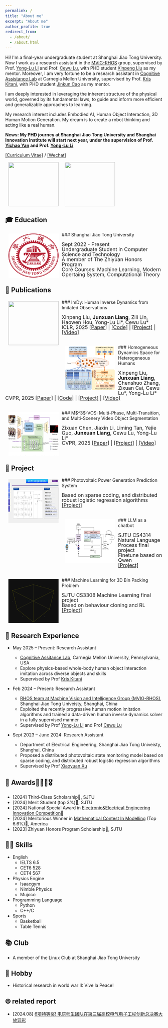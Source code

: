 ```yaml
---
permalink: /
title: "About me"
excerpt: "About me"
author_profile: true
redirect_from: 
  - /about/
  - /about.html
---
```


Hi! I'm a final-year undergraduate student at Shanghai Jiao Tong University. Now I work as a research assistant in the [MVIG-RHOS](https://mvig-rhos.com/) group, supervised by Prof. [Yong-Lu Li](https://dirtyharrylyl.github.io/) and Prof. [Cewu Lu](https://www.mvig.org/), with PHD student [Xinpeng Liu](https://foruck.github.io/) as my mentor. Moreover, I am very fortune to be a research assistant in [Cognitive Assistance Lab](https://www.cs.cmu.edu/~NavCog/) at Carnegia Mellon University, supervised by Prof. [Kris Kitani](https://kriskitani.github.io/), with PHD student [Jinkun Cao](https://www.jinkuncao.com/) as my mentor.

I am deeply interested in leveraging the inherent structure of the physical world, governed by its fundamental laws, to guide and inform more efficient and generalizable approaches to learning.

My research interest includes Embodied AI, Human Object Interaction, 3D Human Motion Generation. My dream is to create a robot thinking and acting like a real human.

**News: My PHD journey at Shanghai Jiao Tong University and Shanghai Innovation Institute will start next year, under the supervision of Prof. [Yichao Yan](https://daodaofr.github.io/) and Prof. [Yong-Lu Li](https://dirtyharrylyl.github.io/)**


<!-- [Email](whitefork@sjtu.edu.cn) / [Github](https://github.com/hitefork)  -->

[[Curriculum Vitae]](../files/RenderCV.pdf) / [[Wechat]](../images/wechat.png)


<div style="display: flex; gap: 20px; margin:5px 10px">
    <img src="../files/orig.gif" width="160" height="140">
    <img src="../files/mdm.gif" width="160" height="140">
</div>



🎓 Education
------
<img style="float: left; margin:5px 10px" src="../images/logo.png" width="160" height="140">
### Shanghai Jiao Tong University
<p style="line-height:1.0">
<font size="3">
Sept 2022 - Present<br />
Undergraduate Student in Computer Science and Technology<br />
A member of The Zhiyuan Honors Program<br />
Core Courses: Machine Learning, Modern Opertaing System, Computational Theory<br />
</font>
</p>


📜 Publications
------
<img style="float: left; margin:5px 10px" src="../files/walking.gif" width="160" height="140">
### ImDy: Human Inverse Dynamics from Imitated Observations
<p style="line-height:1.0">
<font size="3">
Xinpeng Liu, <strong>Junxuan Liang</strong>, Zili Lin, Haowen Hou, Yong-Lu Li*, Cewu Lu*<br />
ICLR, 2025
<a href="https://arxiv.org/abs/2410.17610">[Paper]</a> | 
<a href="https://github.com/Foruck/ImDy">[Code]</a> |
<a href="https://foruck.github.io/ImDy/">[Project]</a> |
<a href="https://www.youtube.com/watch?v=qDL8V2evAQQ">[Video]</a>
<br />
</font>
</p>
<br />

<img style="float: left; margin:5px 10px" src="../images/hdys.png" width="160" height="140">
### Homogeneous Dynamics Space for Heterogeneous Humans
<p style="line-height:1.0">
<font size="3">
Xinpeng Liu, <strong>Junxuan Liang</strong>, Chenshuo Zhang, Zixuan Cai, Cewu Lu*, Yong-Lu Li*<br />
CVPR, 2025
<a href="https://arxiv.org/abs/2412.06146">[Paper]</a> | 
<a href="https://github.com/Foruck/HDyS">[Code]</a> |
<a href="https://foruck.github.io/HDyS/">[Project]</a> |
<a href="https://www.youtube.com/watch?v=Gq1tVjgELBU">[Video]</a>
<br />
</font>
</p>
<br />

<img style="float: left; margin:5px 10px" src="../images/VOS.png" width="160" height="140">
### M$^3$-VOS: Multi-Phase, Multi-Transition, and Multi-Scenery Video Object Segmentation
<p style="line-height:1.0">
<font size="3">
Zixuan Chen, Jiaxin Li, Liming Tan, Yejie Guo, <strong>Junxuan Liang</strong>, Cewu Lu, Yong-Lu Li* <br />
CVPR, 2025
<a href="https://arxiv.org/abs/2412.13803">[Paper]</a> | 
<a href="https://zixuan-chen.github.io/M-cube-VOS.github.io/">[Project]</a> |
<a href="https://www.youtube.com/watch?v=K3M0QgKVQSI">[Video]</a>
<br />
</font>
</p>
<br />

📝 Project
------
<img style="float: left; margin:5px 10px" src="../images/powersystem.png" width="160" height="140">
### Photovoltaic Power Generation Prediction System
<p style="line-height:1.0">
<font size="3">
Based on sparse coding, and distributed robust logistic regression algorithms<br />
<a href="https://github.com/hitefork/Photovoltaic-Power-Generation-Prediction-System">[Project]</a> 
<br />
</font>
</p>
<br />

<img style="float: left; margin:5px 10px" src="../images/nlp2024.png" width="160" height="140">
### LLM as a chatbot
<p style="line-height:1.0">
<font size="3">
SJTU CS4314 Natural Language Process final project<br />
Finetune based on Qwen<br />
<a href="https://github.com/hitefork/nlp_2024">[Project]</a> 
<br />
</font>
</p>
<br />



<img style="float: left; margin:5px 10px" src="../images/boxpacking.gif" width="160" height="140">
### Machine Learning for 3D Bin Packing Problem
<p style="line-height:1.0">
<font size="3">
SJTU CS3308 Machine Learning final project<br />
Based on behaviour cloning and RL<br />
<a href="https://github.com/hitefork/ML-proj-BPP">[Project]</a> 
<br />
</font>
</p>
<br />

💼 Research Experience
------
* May 2025 – Present: Research Assistant
  * [Cognitive Assitance Lab](https://www.cs.cmu.edu/~NavCog/), Carnegia Mellon University, Pennsylvania, USA
  * Explore physics-based whole-body human object interaction imitation across diverse objects and skills
  * Supervised by Prof [Kris Kitani](https://kriskitani.github.io/)

* Feb 2024 – Present: Research Assistant
  * [RHOS team at Machine Vision and Intelligence Group (MVIG-RHOS)](https://mvig-rhos.com/), Shanghai Jiao Tong Univeisty, Shanghai, China
  * Exploited the recently progressive human motion imitation algorithms and trained a data-driven human inverse dynamics solver in a fully supervised manner
  * Supervised by Prof [Yong-Lu Li](https://dirtyharrylyl.github.io/) and Prof [Cewu Lu](https://www.mvig.org/)

* Sept 2023 – June 2024: Research Assistant
  * Department of Electrical Engineering, Shanghai Jiao Tong Univeisty, Shanghai, China
  * Proposed a distributed photovoltaic state monitoring model based on sparse coding, and distributed robust logistic regression algorithms
  * Supervised by Prof [Xiaoyuan Xu](https://xiaoyuan-xu.github.io/)

🥇 Awards🥈🥉🏅🎖️
------
* [2024] Third-Class Scholarship🥉, SJTU
* [2024] Merit Student (top 3%)🥇, SJTU
* [2024] National Special Award in [Electronic&Electrical Engineering Innovation Competition](https://eeeic.ces.org.cn/)🥇
* [2024] Meritorious Winner in [Mathematical Contest In Modelling](https://www.comap.com/contests/mcm-icm) (Top 6.6%)🥉, America
* [2023] Zhiyuan Honors Program Scholarship🥇, SJTU






🧙‍♂️ Skills
------
* English
  * IELTS 6.5
  * CET6 528
  * CET4 567
* Physics Engine
  * Isaacgym
  * Nimble Physics
  * Mujoco
* Programming Language
  * Python
  * C++/C
* Sports
  * Basketball
  * Table Tennis

📚 Club
------
* A member of the Linux Club at Shanghai Jiao Tong University<br />

🤺 Hobby
------
* Historical research in world war II: Vive la Peace! 

🌐 related report
------
* [2024.08] [6项特等奖! 电院师生团队在第三届高校电气电子工程创新总决赛大放异彩](https://mp.weixin.qq.com/s/xy_w8iYb11BhPk_4KuV8Wg)

<!-- [Email](whitefork@sjtu.edu.cn) / [Github](https://github.com/hitefork)  -->
